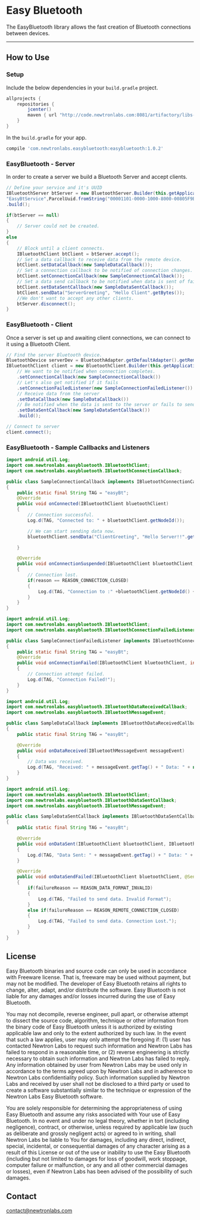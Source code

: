 # Easy Bluetooth

The EasyBluetooth library allows the fast creation of Bluetooth connections between devices. 

----


## How to Use 

### Setup

Include the below dependencies in your `build.gradle` project.

```gradle
allprojects {
    repositories {
        jcenter()
        maven { url "http://code.newtronlabs.com:8081/artifactory/libs-release-local" }
    }
}
```

In the `build.gradle` for your app.

```gradle
compile 'com.newtronlabs.easybluetooth:easybluetooth:1.0.2'
```

### EasyBluetooth - Server
In order to create a server we build a Bluetooth Server and accept clients.

```java
// Define your service and it's UUID
IBluetoothServer btServer = new BluetoothServer.Builder(this.getApplicationContext(),
"EasyBtService",ParcelUuid.fromString("00001101-0000-1000-8000-00805F9B34FB"))
.build();

if(btServer == null)
{
    // Server could not be created.
}
else
{
    // Block until a client connects.
    IBluetoothClient btClient = btServer.accept();
    // Set a data callback to receive data from the remote device.
    btClient.setDataCallback(new SampleDataCallback());
    // Set a connection callback to be notified of connection changes.
    btClient.setConnectionCallback(new SampleConnectionCallback());
    // Set a data send callback to be notified when data is sent of fails to send.
    btClient.setDataSentCallback(new SampleDataSentCallback());
    btClient.sendData("ServerGreeting", "Hello Client".getBytes());
    //We don't want to accept any other clients.
    btServer.disconnect();
}
```

### EasyBluetooth - Client
Once a server is set up and awaiting client connections, we can connect to it using a Bluetooth Client.

```java
// Find the server Bluetooth device.
BluetoothDevice serverDev = BluetoothAdapter.getDefaultAdapter().getRemoteDevice("AA:BB:CC:DD:EE:FF");
IBluetoothClient client = new BluetoothClient.Builder(this.getApplication(), serverDev, ParcelUuid.fromString("00001101-0000-1000-8000-00805F9B34FB"))
    // We want to be notified when connection completes.
    .setConnectionCallback(new SampleConnectionCallback())
    // Let's also get notified if it fails
    .setConnectionFailedListener(new SampleConnectionFailedListener())
    // Receive data from the server
    .setDataCallback(new SampleDataCallback())
    // Be notified when the data is sent to the server or fails to send.
    .setDataSentCallback(new SampleDataSentCallback())
    .build();

// Connect to server
client.connect();
```
### EasyBluetooth - Sample Callbacks and Listeners
```java
import android.util.Log;
import com.newtronlabs.easybluetooth.IBluetoothClient;
import com.newtronlabs.easybluetooth.IBluetoothConnectionCallback;

public class SampleConnectionCallback implements IBluetoothConnectionCallback
{
    public static final String TAG = "easyBt";
    @Override
    public void onConnected(IBluetoothClient bluetoothClient)
    {
        // Connection successful.
        Log.d(TAG, "Connected to: " + bluetoothClient.getNodeId());

        // We can start sending data now.
        bluetoothClient.sendData("ClientGreeting", "Hello Server!!".getBytes());

    }

    @Override
    public void onConnectionSuspended(IBluetoothClient bluetoothClient, int reason)
    {
        // Connection lost.
        if(reason == REASON_CONNECTION_CLOSED)
        {
            Log.d(TAG, "Connection to :" +bluetoothClient.getNodeId() + " ended.");
        }
    }
}
```
```java
import android.util.Log;
import com.newtronlabs.easybluetooth.IBluetoothClient;
import com.newtronlabs.easybluetooth.IBluetoothConnectionFailedListener;

public class SampleConnectionFailedListener implements IBluetoothConnectionFailedListener
{
    public static final String TAG = "easyBt";
    @Override
    public void onConnectionFailed(IBluetoothClient bluetoothClient, int i)
    {
        // Connection attempt failed.
        Log.d(TAG, "Connection Failed!");
    }
}
```
```java
import android.util.Log;
import com.newtronlabs.easybluetooth.IBluetoothDataReceivedCallback;
import com.newtronlabs.easybluetooth.IBluetoothMessageEvent;

public class SampleDataCallback implements IBluetoothDataReceivedCallback
{
    public static final String TAG = "easyBt";

    @Override
    public void onDataReceived(IBluetoothMessageEvent messageEvent)
    {
        // Data was received.
        Log.d(TAG, "Received: " + messageEvent.getTag() + " Data: " + new String(messageEvent.getData()));
    }
}
```
```java
import android.util.Log;
import com.newtronlabs.easybluetooth.IBluetoothClient;
import com.newtronlabs.easybluetooth.IBluetoothDataSentCallback;
import com.newtronlabs.easybluetooth.IBluetoothMessageEvent;

public class SampleDataSentCallback implements IBluetoothDataSentCallback
{
    public static final String TAG = "easyBt";

    @Override
    public void onDataSent(IBluetoothClient bluetoothClient, IBluetoothMessageEvent messageEvent)
    {
        Log.d(TAG, "Data Sent: " + messageEvent.getTag() + " Data: " + new String(messageEvent.getData()));
    }

    @Override
    public void onDataSendFailed(IBluetoothClient bluetoothClient, @SendFailureReason int failureReason)
    {
        if(failureReason == REASON_DATA_FORMAT_INVALID)
        {
            Log.d(TAG, "Failed to send data. Invalid Format");
        }
        else if(failureReason == REASON_REMOTE_CONNECTION_CLOSED)
        {
            Log.d(TAG, "Failed to send data. Connection Lost.");
        }
    }
}
```


## License

Easy Bluetooth binaries and source code can only be used in accordance with Freeware license. That is, freeware may be used without payment, but may not be modified. The developer of Easy Bluetooth retains all rights to change, alter, adapt, and/or distribute the software. Easy Bluetooth is not liable for any damages and/or losses incurred during the use of Easy Bluetooth.

You may not decompile, reverse engineer, pull apart, or otherwise attempt to dissect the source code, algorithm, technique or other information from the binary code of Easy Bluetooth unless it is authorized by existing applicable law and only to the extent authorized by such law. In the event that such a law applies, user may only attempt the foregoing if: (1) user has contacted Newtron Labs to request such information and Newtron Labs has failed to respond in a reasonable time, or (2) reverse engineering is strictly necessary to obtain such information and Newtron Labs has failed to reply. Any information obtained by user from Newtron Labs may be used only in accordance to the terms agreed upon by Newtron Labs and in adherence to Newtron Labs confidentiality policy. Such information supplied by Newtron Labs and received by user shall not be disclosed to a third party or used to create a software substantially similar to the technique or expression of the Newtron Labs Easy Bluetooth software.

You are solely responsible for determining the appropriateness of using Easy Bluetooth and assume any risks associated with Your use of Easy Bluetooth. In no event and under no legal theory, whether in tort (including negligence), contract, or otherwise, unless required by applicable law (such as deliberate and grossly negligent acts) or agreed to in writing, shall Newtron Labs be liable to You for damages, including any direct, indirect, special, incidental, or consequential damages of any character arising as a result of this License or out of the use or inability to use the Easy Bluetooth (including but not limited to damages for loss of goodwill, work stoppage, computer failure or malfunction, or any and all other commercial damages or losses), even if Newtron Labs has been advised of the possibility of such damages.


## Contact

contact@newtronlabs.com
